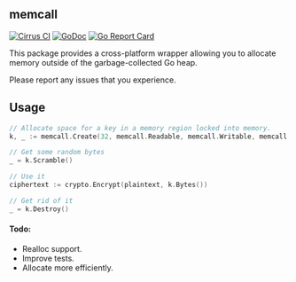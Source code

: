 memcall
-------

[![Cirrus CI](https://api.cirrus-ci.com/github/awnumar/memcall.svg)](https://cirrus-ci.com/github/awnumar/memcall)
[![GoDoc](https://godoc.org/github.com/awnumar/memcall?status.svg)](https://godoc.org/github.com/awnumar/memcall)
[![Go Report Card](https://goreportcard.com/badge/github.com/awnumar/memcall)](https://goreportcard.com/report/github.com/awnumar/memcall)

This package provides a cross-platform wrapper allowing you to allocate memory outside of the garbage-collected Go heap.

Please report any issues that you experience.

## Usage

```go
// Allocate space for a key in a memory region locked into memory.
k, _ := memcall.Create(32, memcall.Readable, memcall.Writable, memcall.Locked)

// Get some random bytes
_ = k.Scramble()

// Use it
ciphertext := crypto.Encrypt(plaintext, k.Bytes())

// Get rid of it
_ = k.Destroy()
```

#### Todo:

- Realloc support.
- Improve tests.
- Allocate more efficiently.
